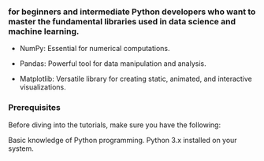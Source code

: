 ### for beginners and intermediate Python developers who want to master the fundamental libraries used in data science and machine learning.

* NumPy: Essential for numerical computations.
  
* Pandas: Powerful tool for data manipulation and analysis.
  
* Matplotlib: Versatile library for creating static, animated, and interactive visualizations.
  
### Prerequisites

Before diving into the tutorials, make sure you have the following:

Basic knowledge of Python programming.
Python 3.x installed on your system.
